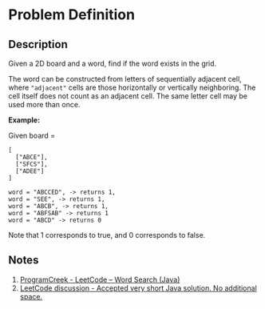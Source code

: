 # Problem Definition

## Description

Given a 2D board and a word, find if the word exists in the grid.

The word can be constructed from letters of sequentially adjacent cell, where `"adjacent"` cells are those horizontally or vertically neighboring. The cell itself does not count as an adjacent cell. The same letter cell may be used more than once.

**Example:**

Given board =

```plaintext
[
  ["ABCE"],
  ["SFCS"],
  ["ADEE"]
]
```

```plaintext
word = "ABCCED", -> returns 1,
word = "SEE", -> returns 1,
word = "ABCB", -> returns 1,
word = "ABFSAB" -> returns 1
word = "ABCD" -> returns 0
```

Note that 1 corresponds to true, and 0 corresponds to false.

## Notes

1. [ProgramCreek - LeetCode – Word Search (Java)](https://www.programcreek.com/2014/06/leetcode-word-search-java/)
1. [LeetCode discussion - Accepted very short Java solution. No additional space.](https://leetcode.com/problems/word-search/discuss/27658/Accepted-very-short-Java-solution.-No-additional-space.)